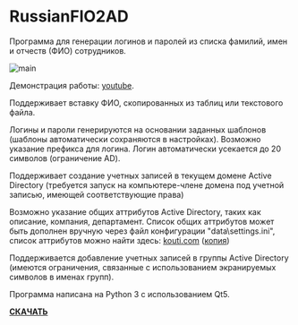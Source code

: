 # RussianFIO2AD

Программа для генерации логинов и паролей из списка фамилий, имен и отчеств (ФИО) сотрудников.

![main](https://user-images.githubusercontent.com/132103/84661717-6adff600-af23-11ea-89b4-050b92f032ad.png)

Демонстрация работы: [youtube](https://www.youtube.com/watch?v=qBOdzqp3qxk).


Поддерживает вставку ФИО, скопированных из таблиц или текстового файла.

Логины и пароли генерируются на основании заданных шаблонов (шаблоны автоматически сохраняются в настройках). Возможно указание префикса для логина. Логин автоматически усекается до 20 символов (ограничение AD).

Поддерживает создание учетных записей в текущем домене Active Directory (требуется запуск на компьютере-члене домена под учетной записью, имеющей соответствующие права)

Возможно указание общих аттрибутов Active Directory, таких как описание, компания, департамент. Список общих аттрибутов может быть дополнен вручную через файл конфигурации "data\settings.ini", список аттрибутов можно найти здесь: [kouti.com](http://www.kouti.com/tables/userattributes.htm) ([копия](https://web.archive.org/web/20190412095601/http://www.kouti.com/tables/userattributes.htm))

Поддерживается добавление учетных записей в группы Active Directory (имеются ограничения, связанные с использованием экранируемых символов в именах групп).

Программа написана на Python 3 с использованием Qt5.

**[СКАЧАТЬ](https://github.com/qiwichupa/RussianFIO2AD/releases)**